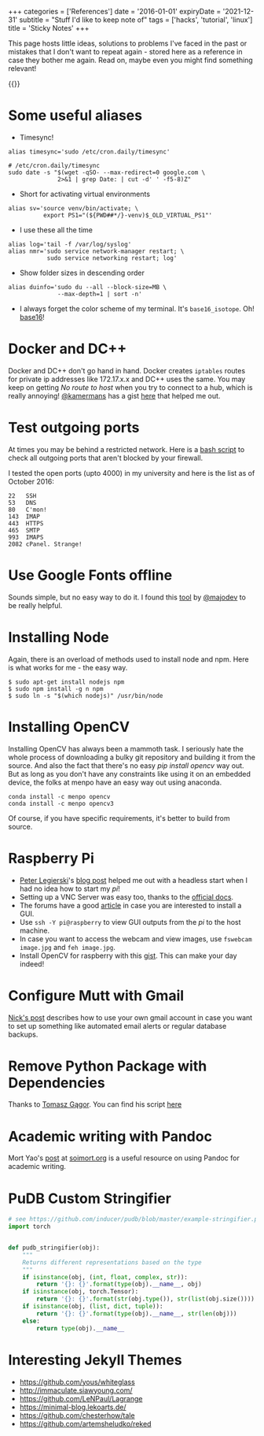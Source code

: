+++
categories = ['References']
date = '2016-01-01'
expiryDate = '2021-12-31'
subtitle = "Stuff I'd like to keep note of"
tags = ['hacks', 'tutorial', 'linux']
title = 'Sticky Notes'
+++

This page hosts little ideas, solutions to problems I've faced in the past or mistakes that I don't want to repeat again - stored here as a reference in case they bother me again. Read on, maybe even you might find something relevant!

{{<toc>}}

# Some useful aliases
* Timesync!

```
alias timesync='sudo /etc/cron.daily/timesync'
```

```
# /etc/cron.daily/timesync
sudo date -s "$(wget -qSO- --max-redirect=0 google.com \
              2>&1 | grep Date: | cut -d' ' -f5-8)Z"
```


* Short for activating virtual environments

```
alias sv='source venv/bin/activate; \
          export PS1="(${PWD##*/}-venv)$_OLD_VIRTUAL_PS1"'
```

* I use these all the time

```
alias log='tail -f /var/log/syslog'
alias nmr='sudo service network-manager restart; \
           sudo service networking restart; log'
```

* Show folder sizes in descending order

```
alias duinfo='sudo du --all --block-size=MB \
              --max-depth=1 | sort -n'
```

* I always forget the color scheme of my terminal. It's `base16_isotope`. Oh! [base16](https://chriskempson.github.io/base16/)!

# Docker and DC++
Docker and DC++ don't go hand in hand. Docker creates `iptables` routes for private ip addresses like 172.17.x.x and DC++ uses the same. You may keep on getting _No route to host_ when you try to connect to a hub, which is really annoying!
[@kamermans](https://github.com/kamermans) has a gist [here](https://gist.github.com/kamermans/94b1c41086de0204750b) that helped me out.

# Test outgoing ports
At times you may be behind a restricted network. Here is a [bash script](http://superuser.com/a/815481/537144) to check all outgoing ports that aren't blocked by your firewall.

I tested the open ports (upto 4000) in my university and here is the list as of October 2016:

```
22   SSH
53   DNS
80   C'mon!
143  IMAP
443  HTTPS
465  SMTP
993  IMAPS
2082 cPanel. Strange!
```

# Use Google Fonts offline
Sounds simple, but no easy way to do it. I found this [tool](https://google-webfonts-helper.herokuapp.com/fonts) by  [@majodev](http://twitter.com/majodev) to be really helpful.

# Installing Node
Again, there is an overload of methods used to install node and npm. Here is what works for me - the easy way.

```
$ sudo apt-get install nodejs npm
$ sudo npm install -g n npm
$ sudo ln -s "$(which nodejs)" /usr/bin/node
```

# Installing OpenCV

Installing OpenCV has always been a mammoth task. I seriously hate the whole process of downloading a bulky git repository and building it from the source.  And also the fact that there's no easy _pip install opencv_ way out.
But as long as you don't have any constraints like using it on an embedded device, the folks at menpo have an easy way out using anaconda.

```
conda install -c menpo opencv
conda install -c menpo opencv3
```

Of course, if you have specific requirements, it's better to build from source.

# Raspberry Pi
* [Peter Legierski](https://twitter.com/peterlegierski)'s [blog post](http://blog.self.li/post/63281257339/raspberry-pi-part-1-basic-setup-without-cables) helped me out with a headless start when I had no idea how to start my _pi_!  
* Setting up a VNC Server was easy too, thanks to the [official docs](https://www.raspberrypi.org/documentation/remote-access/vnc/README.md).  
* The forums have a good [article](https://www.raspberrypi.org/forums/viewtopic.php?t=133691&p=1025366) in case you are interested to install a GUI.  
* Use `ssh -Y pi@raspberry` to view GUI outputs from the _pi_ to the host machine.
* In case you want to access the webcam and view images, use `fswebcam image.jpg` and `feh image.jpg`.  
* Install OpenCV for raspberry with this [gist](https://gist.github.com/willprice/c216fcbeba8d14ad1138). This can make your day indeed!

# Configure Mutt with Gmail
[Nick's post](http://nickdesaulniers.github.io/blog/2016/06/18/mutt-gmail-ubuntu/) describes how to use your own gmail account in case you want to set up something like automated email alerts or regular database backups.

# Remove Python Package with Dependencies
Thanks to [Tomasz Gągor](https://gagor.pl/). You can find his script [here](https://gagor.pl/2016/04/pip-uninstall-package-with-dependencies/)

# Academic writing with Pandoc
Mort Yao's [post](https://www.soimort.org/notes/161117/) at [soimort.org](https://www.soimort.org) is a useful resource on using Pandoc for academic writing.

# PuDB Custom Stringifier

```python
# see https://github.com/inducer/pudb/blob/master/example-stringifier.py
import torch


def pudb_stringifier(obj):
    """
    Returns different representations based on the type
    """
    if isinstance(obj, (int, float, complex, str)):
        return '{}: {}'.format(type(obj).__name__, obj)
    if isinstance(obj, torch.Tensor):
        return '{}: {}'.format(str(obj.type()), str(list(obj.size())))
    if isinstance(obj, (list, dict, tuple)):
        return '{}: {}'.format(type(obj).__name__, str(len(obj)))
    else:
        return type(obj).__name__
```

# Interesting Jekyll Themes
- https://github.com/yous/whiteglass
- http://immaculate.siawyoung.com/
- https://github.com/LeNPaul/Lagrange
- https://minimal-blog.lekoarts.de/
- https://github.com/chesterhow/tale
- https://github.com/artemsheludko/reked